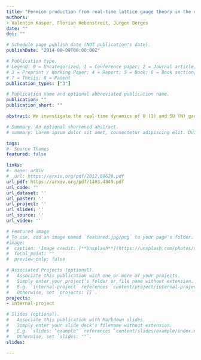 ```yaml
---
title: "Fermion production from real-time lattice gauge theory in the classical-statistical regime"
authors:
- Valentin Kasper, Florian Hebenstreit, Jürgen Berges
date: ""
doi: ""

# Schedule page publish date (NOT publication's date).
publishDate: "2014-08-09T00:00:00Z"

# Publication type.
# Legend: 0 = Uncategorized; 1 = Conference paper; 2 = Journal article;
# 3 = Preprint / Working Paper; 4 = Report; 5 = Book; 6 = Book section;
# 7 = Thesis; 8 = Patent
publication_types: ["3"]

# Publication name and optional abbreviated publication name.
publication: ""
publication_short: ""

abstract: We investigate the real-time dynamics of U (1) and SU (N) gauge theories coupled to fermions on a lattice. While real-time lattice gauge theory is not amenable to standard importance sampling techniques, for a large class of time-dependent problems the quantum dynamics can be accurately mapped onto a classical-statistical ensemble. We illustrate the genuine quantum contributions included in this description by giving a diagrammatic representation in a series expansion. The nonperturbative simulation method is then applied to electron-positron production in quantum electrodynamics in three spatial dimensions. We compare to analytic results for constant background field and demonstrate the importance of backreaction of the produced fermion pairs on the gauge fields.

# Summary. An optional shortened abstract.
# summary: Lorem ipsum dolor sit amet, consectetur adipiscing elit. Duis posuere tellus ac convallis placerat. Proin tincidunt magna sed ex sollicitudin condimentum.

tags:
#- Source Themes
featured: false

links:
#- name: arXiv
#  url: https://arxiv.org/pdf/2012.08620.pdf 
url_pdf: https://arxiv.org/pdf/1403.4849.pdf
url_code: ''
url_dataset: ''
url_poster: ''
url_project: ''
url_slides: ''
url_source: ''
url_video: ''

# Featured image
# To use, add an image named `featured.jpg/png` to your page's folder. 
#image:
#  caption: 'Image credit: [**Unsplash**](https://unsplash.com/photos/s9CC2SKySJM)'
#  focal_point: ""
#  preview_only: false

# Associated Projects (optional).
#   Associate this publication with one or more of your projects.
#   Simply enter your project's folder or file name without extension.
#   E.g. `internal-project` references `content/project/internal-project/index.md`.
#   Otherwise, set `projects: []`.
projects:
- internal-project

# Slides (optional).
#   Associate this publication with Markdown slides.
#   Simply enter your slide deck's filename without extension.
#   E.g. `slides: "example"` references `content/slides/example/index.md`.
#   Otherwise, set `slides: ""`.
slides:

---
```



